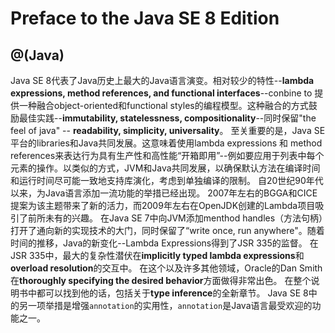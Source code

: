 # Preface to the Java SE 8 Edition
@(Java)
---
Java SE 8代表了Java历史上最大的Java语言演变。相对较少的特性--**lambda expressions, method references, and functional interfaces**--conbine to 提供一种融合object-oriented和functional styles的编程模型。这种融合的方式鼓励最佳实践--**immutability, statelessness, compositionality**--同时保留"the feel of java" -- **readability, simplicity, universality**。 
至关重要的是，Java SE平台的libraries和Java共同发展。这意味着使用lambda expressions 和 method references来表达行为具有生产性和高性能“开箱即用”--例如要应用于列表中每个元素的操作。以类似的方式，JVM和Java共同发展，以确保默认方法在编译时间和运行时间尽可能一致地支持库演化，考虑到单独编译的限制。
自20世纪90年代以来，为Java语言添加一流功能的举措已经出现。 2007年左右的BGGA和CICE提案为该主题带来了新的活力，而2009年左右在OpenJDK创建的Lambda项目吸引了前所未有的兴趣。
在Java SE 7中向JVM添加menthod handles（方法句柄）打开了通向新的实现技术的大门，同时保留了“write once, run anywhere"。随着时间的推移，Java的新变化--Lambda Expressions得到了JSR 335的监督。
在JSR 335中，最大的复杂性潜伏在**implicitly typed lambda expressions**和**overload resolution**的交互中。 在这个以及许多其他领域，Oracle的Dan Smith在**thoroughly specifying the desired behavior**方面做得非常出色。 在整个说明书中都可以找到他的话，包括关于**type inference**的全新章节。
Java SE 8中的另一项举措是增强`annotation`的实用性，`annotation`是Java语言最受欢迎的功能之一。